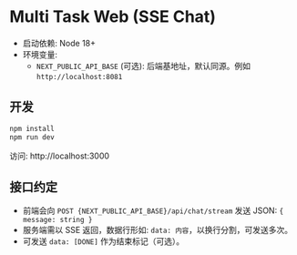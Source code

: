 # Multi Task Web (SSE Chat)

- 启动依赖: Node 18+
- 环境变量:
  - `NEXT_PUBLIC_API_BASE` (可选): 后端基地址，默认同源。例如 `http://localhost:8081`

## 开发

```bash
npm install
npm run dev
```

访问: http://localhost:3000

## 接口约定
- 前端会向 `POST {NEXT_PUBLIC_API_BASE}/api/chat/stream` 发送 JSON: `{ message: string }`
- 服务端需以 SSE 返回，数据行形如: `data: 内容`，以换行分割，可发送多次。
- 可发送 `data: [DONE]` 作为结束标记（可选）。



